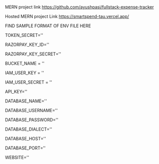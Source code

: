 MERN project link  https://github.com/ayushpasi/fullstack-expense-tracker

Hosted MERN project Link
https://smartspend-tau.vercel.app/

FIND SAMPLE FORMAT OF ENV FILE HERE 

TOKEN_SECRET=''

RAZORPAY_KEY_ID=''

RAZORPAY_KEY_SECRET=''

BUCKET_NAME = ''

IAM_USER_KEY = ''

IAM_USER_SECRET = ''

API_KEY=''

DATABASE_NAME=''

DATABASE_USERNAME=''

DATABASE_PASSWORD=''

DATABASE_DIALECT=''

DATABASE_HOST=''

DATABASE_PORT=''

WEBSITE=''
